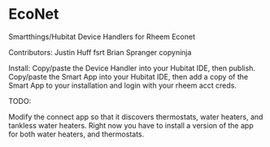 # EcoNet
Smartthings/Hubitat Device Handlers for Rheem Econet

Contributors:
Justin Huff
fsrt
Brian Spranger
copyninja

Install: 
Copy/paste the Device Handler into your Hubitat IDE, then publish.
Copy/paste the Smart App into your Hubitat IDE, then add a copy of the Smart App to your installation and login with your rheem acct creds.


TODO:

Modify the connect app so that it discovers thermostats, water heaters, and tankless water heaters. Right now you have to install a version of the app for both water heaters, and thermostats.

